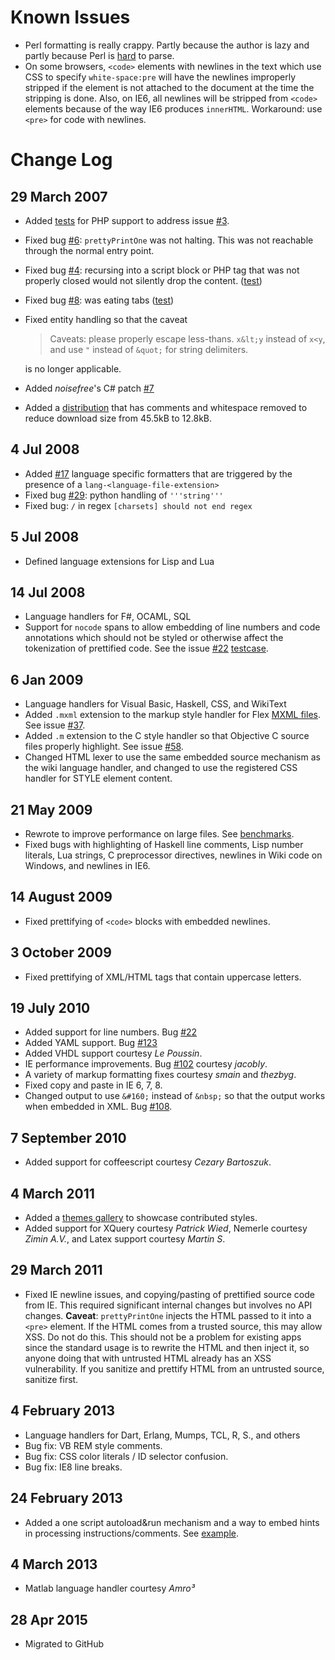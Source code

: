 # Known Issues

- Perl formatting is really crappy. Partly because the author is lazy and partly because Perl is [hard](http://www.perlmonks.org/?node_id=663393) to parse.
- On some browsers, `<code>` elements with newlines in the text which use CSS to specify `white-space:pre` will have the newlines improperly stripped if the element is not attached to the document at the time the stripping is done. Also, on IE6, all newlines will be stripped from `<code>` elements because of the way IE6 produces `innerHTML`. Workaround: use `<pre>` for code with newlines.

# Change Log

## 29 March 2007

- Added [tests](https://rawgit.com/google/code-prettify/master/tests/prettify_test.html#PHP) for PHP support to address issue [#3](https://github.com/google/code-prettify/issues/3).
- Fixed bug [#6](https://github.com/google/code-prettify/issues/6): `prettyPrintOne` was not halting. This was not reachable through the normal entry point.
- Fixed bug [#4](https://github.com/google/code-prettify/issues/4): recursing into a script block or PHP tag that was not properly closed would not silently drop the content. ([test](https://rawgit.com/google/code-prettify/master/tests/prettify_test.html#issue4))
- Fixed bug [#8](https://github.com/google/code-prettify/issues/8): was eating tabs ([test](https://rawgit.com/google/code-prettify/master/tests/prettify_test.html#issue8))
- Fixed entity handling so that the caveat

  > Caveats: please properly escape less-thans. `x&lt;y` instead of `x<y`, and use `"` instead of `&quot;` for string delimiters.

  is no longer applicable.

- Added _noisefree_'s C# patch [#7](https://github.com/google/code-prettify/issues/7)
- Added a [distribution](http://google-code-prettify.googlecode.com/files/prettify-small.zip) that has comments and whitespace removed to reduce download size from 45.5kB to 12.8kB.

## 4 Jul 2008

- Added [#17](https://github.com/google/code-prettify/issues/17) language specific formatters that are triggered by the presence of a `lang-<language-file-extension>`
- Fixed bug [#29](https://github.com/google/code-prettify/issues/29): python handling of `'''string'''`
- Fixed bug: `/` in regex `[charsets] should not end regex`

## 5 Jul 2008

- Defined language extensions for Lisp and Lua

## 14 Jul 2008

- Language handlers for F#, OCAML, SQL
- Support for `nocode` spans to allow embedding of line numbers and code annotations which should not be styled or otherwise affect the tokenization of prettified code. See the issue [#22](https://github.com/google/code-prettify/issues/22) [testcase](https://rawgit.com/google/code-prettify/master/tests/prettify_test.html#issue22).

## 6 Jan 2009

- Language handlers for Visual Basic, Haskell, CSS, and WikiText
- Added `.mxml` extension to the markup style handler for Flex [MXML files](http://en.wikipedia.org/wiki/MXML). See issue [#37](https://github.com/google/code-prettify/issues/37).
- Added `.m` extension to the C style handler so that Objective C source files properly highlight. See issue [#58](https://github.com/google/code-prettify/issues/58).
- Changed HTML lexer to use the same embedded source mechanism as the wiki language handler, and changed to use the registered CSS handler for STYLE element content.

## 21 May 2009

- Rewrote to improve performance on large files. See [benchmarks](http://mikesamuel.blogspot.com/2009/05/efficient-parsing-in-javascript.html).
- Fixed bugs with highlighting of Haskell line comments, Lisp number literals, Lua strings, C preprocessor directives, newlines in Wiki code on Windows, and newlines in IE6.

## 14 August 2009

- Fixed prettifying of `<code>` blocks with embedded newlines.

## 3 October 2009

- Fixed prettifying of XML/HTML tags that contain uppercase letters.

## 19 July 2010

- Added support for line numbers. Bug [#22](https://github.com/google/code-prettify/issues/22)
- Added YAML support. Bug [#123](https://github.com/google/code-prettify/issues/123)
- Added VHDL support courtesy _Le Poussin_.
- IE performance improvements. Bug [#102](https://github.com/google/code-prettify/issues/102) courtesy _jacobly_.
- A variety of markup formatting fixes courtesy _smain_ and _thezbyg_.
- Fixed copy and paste in IE 6, 7, 8.
- Changed output to use `&#160;` instead of `&nbsp;` so that the output works when embedded in XML. Bug [#108](https://github.com/google/code-prettify/issues/108).

## 7 September 2010

- Added support for coffeescript courtesy _Cezary Bartoszuk_.

## 4 March 2011

- Added a [themes gallery](https://rawgit.com/google/code-prettify/master/styles/index.html) to showcase contributed styles.
- Added support for XQuery courtesy _Patrick Wied_, Nemerle courtesy _Zimin A.V._, and Latex support courtesy _Martin S_.

## 29 March 2011

- Fixed IE newline issues, and copying/pasting of prettified source code from IE. This required significant internal changes but involves no API changes. **Caveat**: `prettyPrintOne` injects the HTML passed to it into a `<pre>` element. If the HTML comes from a trusted source, this may allow XSS. Do not do this. This should not be a problem for existing apps since the standard usage is to rewrite the HTML and then inject it, so anyone doing that with untrusted HTML already has an XSS vulnerability. If you sanitize and prettify HTML from an untrusted source, sanitize first.

## 4 February 2013

- Language handlers for Dart, Erlang, Mumps, TCL, R, S., and others
- Bug fix: VB REM style comments.
- Bug fix: CSS color literals / ID selector confusion.
- Bug fix: IE8 line breaks.

## 24 February 2013

- Added a one script autoload&run mechanism and a way to embed hints in processing instructions/comments. See [example](https://rawgit.com/google/code-prettify/master/examples/quine.html).

## 4 March 2013

- Matlab language handler courtesy _Amro³_

## 28 Apr 2015

- Migrated to GitHub
